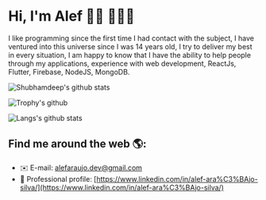 # Hi, I'm Alef 👋🏽 👨🏽‍💻

I like programming since the first time I had contact with the subject, I have ventured into this universe since I was 14 years old, I try to deliver my best in every situation, I am happy to know that I have the ability to help people through my applications, experience with web development, ReactJs, Flutter, Firebase, NodeJS, MongoDB.

![Shubhamdeep's github stats](https://github-readme-stats.vercel.app/api?username=araujo-alef&show_icons=true&hide_border=true)

![Trophy's github](https://github-profile-trophy.vercel.app/?username=araujo-alef&column=3&margin-w=15&margin-h=15)

![Langs's github stats](https://github-readme-stats.vercel.app/api/top-langs/?username=araujo-alef&layout=compact)


## Find me around the web 🌎:
- ✉️ E-mail: [alefaraujo.dev@gmail.com](mailto:alefaraujo.dev@gmail.com)
- 💼 Professional profile: [https://www.linkedin.com/in/alef-ara%C3%BAjo-silva/](https://www.linkedin.com/in/alef-ara%C3%BAjo-silva/)
